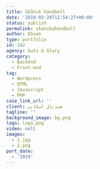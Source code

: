 ```yaml
---
title: Skånsk handboll
date: '2019-03-28T12:54:27+00:00'
status: publish
permalink: skanskahandboll
author: Ehsan
type: portfolio
id: 142
agency: Guts & Glory
category:
  - Backend
  - Front-end
tag:
  - Wordpress
  - HTML
  - Javascript
  - PHP
case_link_url: ''
client: هندبال اسکانی
tagline: ''
background_image: bg.png
logo: logo.png
video: null
images:
  - 1.jpg
  - 2.png
port_date:
  - '2019'
---
```


